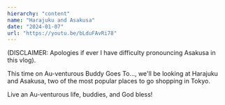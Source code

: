 ```yaml
---
hierarchy: "content"
name: "Harajuku and Asakusa"
date: "2024-01-07"
url: "https://youtu.be/bLduFAvRi78"
---
```


(DISCLAIMER: Apologies if ever I have difficulty pronouncing Asakusa in this vlog).

This time on Au-venturous Buddy Goes To..., we'll be looking at Harajuku and Asakusa, two of the most popular places to go shopping in Tokyo.

Live an Au-venturous life, buddies, and God bless!
